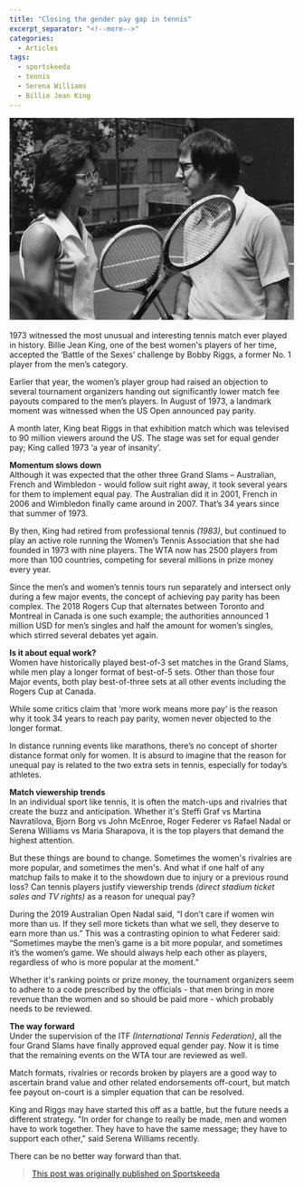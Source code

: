```yaml
---
title: "Closing the gender pay gap in tennis"
excerpt_separator: "<!--more-->"
categories:
  - Articles
tags:
  - sportskeeda
  - tennis
  - Serena Williams
  - Billie Jean King
---
```


![Billie Jean with Bobby Riggs](/assets/images/skgender.jpg)

1973 witnessed the most unusual and interesting tennis match ever played in history. Billie Jean King, one of the best women's players of her time, accepted the ‘Battle of the Sexes’ challenge by Bobby Riggs, a former No. 1 player from the men’s category.
<!--more-->
Earlier that year, the women’s player group had raised an objection to several tournament organizers handing out significantly lower match fee payouts compared to the men’s players. In August of 1973, a landmark moment was witnessed when the US Open announced pay parity.

A month later, King beat Riggs in that exhibition match which was televised to 90 million viewers around the US. The stage was set for equal gender pay; King called 1973 ‘a year of insanity’.

**Momentum slows down**  
Although it was expected that the other three Grand Slams – Australian, French and Wimbledon - would follow suit right away, it took several years for them to implement equal pay. The Australian did it in 2001, French in 2006 and Wimbledon finally came around in 2007. That’s 34 years since that summer of 1973.

By then, King had retired from professional tennis *(1983)*, but continued to play an active role running the Women’s Tennis Association that she had founded in 1973 with nine players. The WTA now has 2500 players from more than 100 countries, competing for several millions in prize money every year.

Since the men’s and women’s tennis tours run separately and intersect only during a few major events, the concept of achieving pay parity has been complex. The 2018 Rogers Cup that alternates between Toronto and Montreal in Canada is one such example; the authorities announced 1 million USD for men’s singles and half the amount for women’s singles, which stirred several debates yet again.

**Is it about equal work?**  
Women have historically played best-of-3 set matches in the Grand Slams, while men play a longer format of best-of-5 sets. Other than those four Major events, both play best-of-three sets at all other events including the Rogers Cup at Canada.

While some critics claim that ‘more work means more pay’ is the reason why it took 34 years to reach pay parity, women never objected to the longer format.

In distance running events like marathons, there’s no concept of shorter distance format only for women. It is absurd to imagine that the reason for unequal pay is related to the two extra sets in tennis, especially for today’s athletes.

**Match viewership trends**  
In an individual sport like tennis, it is often the match-ups and rivalries that create the buzz and anticipation. Whether it's Steffi Graf vs Martina Navratilova, Bjorn Borg vs John McEnroe, Roger Federer vs Rafael Nadal or Serena Williams vs Maria Sharapova, it is the top players that demand the highest attention.

But these things are bound to change. Sometimes the women's rivalries are more popular, and sometimes the men's. And what if one half of any matchup fails to make it to the showdown due to injury or a previous round loss? Can tennis players justify viewership trends *(direct stadium ticket sales and TV rights)* as a reason for unequal pay?

During the 2019 Australian Open Nadal said, “I don’t care if women win more than us. If they sell more tickets than what we sell, they deserve to earn more than us.” This was a contrasting opinion to what Federer said: “Sometimes maybe the men’s game is a bit more popular, and sometimes it’s the women’s game. We should always help each other as players, regardless of who is more popular at the moment.”

Whether it's ranking points or prize money, the tournament organizers seem to adhere to a code prescribed by the officials - that men bring in more revenue than the women and so should be paid more - which probably needs to be reviewed.

**The way forward**  
Under the supervision of the ITF *(International Tennis Federation)*, all the four Grand Slams have finally approved equal gender pay. Now it is time that the remaining events on the WTA tour are reviewed as well.

Match formats, rivalries or records broken by players are a good way to ascertain brand value and other related endorsements off-court, but match fee payout on-court is a simpler equation that can be resolved.

King and Riggs may have started this off as a battle, but the future needs a different strategy. "In order for change to really be made, men and women have to work together. They have to have the same message; they have to support each other," said Serena Williams recently.

There can be no better way forward than that.
> [This post was originally published on Sportskeeda](https://www.sportskeeda.com/tennis/closing-the-gender-pay-gap-in-tennis)